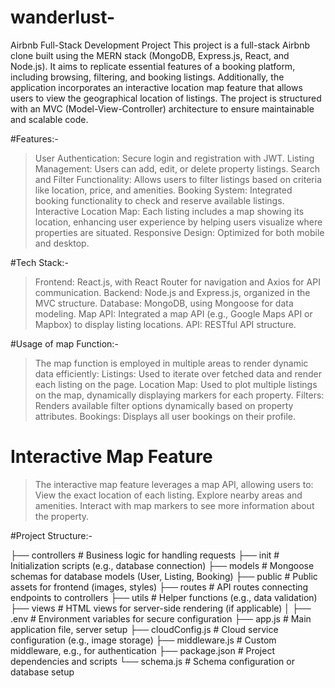 # wanderlust-
Airbnb Full-Stack Development Project
This project is a full-stack Airbnb clone built using the MERN stack (MongoDB, Express.js, React, and Node.js). It aims to replicate essential features of a booking platform, including browsing, filtering, and booking listings. Additionally, the application incorporates an interactive location map feature that allows users to view the geographical location of listings. The project is structured with an MVC (Model-View-Controller) architecture to ensure maintainable and scalable code.

#Features:-
> User Authentication: Secure login and registration with JWT.
> Listing Management: Users can add, edit, or delete property listings.
> Search and Filter Functionality: Allows users to filter listings based on criteria like location, price, and amenities.
> Booking System: Integrated booking functionality to check and reserve available listings.
> Interactive Location Map: Each listing includes a map showing its location, enhancing user experience by helping users visualize where properties are situated.
> Responsive Design: Optimized for both mobile and desktop.

#Tech Stack:-
> Frontend: React.js, with React Router for navigation and Axios for API communication.
> Backend: Node.js and Express.js, organized in the MVC structure.
> Database: MongoDB, using Mongoose for data modeling.
> Map API: Integrated a map API (e.g., Google Maps API or Mapbox) to display listing locations.
> API: RESTful API structure.

#Usage of map Function:-
> The map function is employed in multiple areas to render dynamic data efficiently:
> Listings: Used to iterate over fetched data and render each listing on the page.
> Location Map: Used to plot multiple listings on the map, dynamically displaying markers for each property.
> Filters: Renders available filter options dynamically based on property attributes.
> Bookings: Displays all user bookings on their profile.
> 
# Interactive Map Feature
> The interactive map feature leverages a map API, allowing users to:
> View the exact location of each listing.
> Explore nearby areas and amenities.
> Interact with map markers to see more information about the property.

#Project Structure:-

├── controllers       # Business logic for handling requests
├── init              # Initialization scripts (e.g., database connection)
├── models            # Mongoose schemas for database models (User, Listing, Booking)
├── public            # Public assets for frontend (images, styles)
├── routes            # API routes connecting endpoints to controllers
├── utils             # Helper functions (e.g., data validation)
├── views             # HTML views for server-side rendering (if applicable)
│
├── .env              # Environment variables for secure configuration
├── app.js            # Main application file, server setup
├── cloudConfig.js    # Cloud service configuration (e.g., image storage)
├── middleware.js     # Custom middleware, e.g., for authentication
├── package.json      # Project dependencies and scripts
└── schema.js         # Schema configuration or database setup
